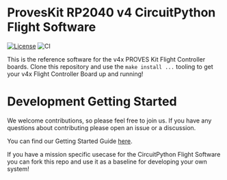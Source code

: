 # ProvesKit RP2040 v4 CircuitPython Flight Software

[![License](https://img.shields.io/badge/license-MIT-blue.svg)](LICENSE)
![CI](https://github.com/proveskit/CircuitPython_RP2040_v4/actions/workflows/ci.yaml/badge.svg)

This is the reference software for the v4x PROVES Kit Flight Controller boards. Clone this repository and use the `make install ...` tooling to get your v4x Flight Controller Board up and running!

# Development Getting Started
We welcome contributions, so please feel free to join us. If you have any questions about contributing please open an issue or a discussion.

You can find our Getting Started Guide [here](https://github.com/proveskit/pysquared/blob/main/docs/dev-guide.md).

If you have a mission specific usecase for the CircuitPython Flight Software you can fork this repo and use it as a baseline for developing your own system!
